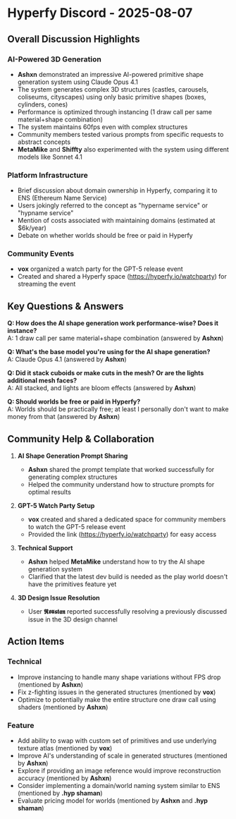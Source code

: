 # Hyperfy Discord - 2025-08-07

## Overall Discussion Highlights

### AI-Powered 3D Generation
- **Ashxn** demonstrated an impressive AI-powered primitive shape generation system using Claude Opus 4.1
- The system generates complex 3D structures (castles, carousels, coliseums, cityscapes) using only basic primitive shapes (boxes, cylinders, cones)
- Performance is optimized through instancing (1 draw call per same material+shape combination)
- The system maintains 60fps even with complex structures
- Community members tested various prompts from specific requests to abstract concepts
- **MetaMike** and **Shiffty** also experimented with the system using different models like Sonnet 4.1

### Platform Infrastructure
- Brief discussion about domain ownership in Hyperfy, comparing it to ENS (Ethereum Name Service)
- Users jokingly referred to the concept as "hypername service" or "hypname service"
- Mention of costs associated with maintaining domains (estimated at $6k/year)
- Debate on whether worlds should be free or paid in Hyperfy

### Community Events
- **vox** organized a watch party for the GPT-5 release event
- Created and shared a Hyperfy space (https://hyperfy.io/watchparty) for streaming the event

## Key Questions & Answers

**Q: How does the AI shape generation work performance-wise? Does it instance?**  
A: 1 draw call per same material+shape combination (answered by **Ashxn**)

**Q: What's the base model you're using for the AI shape generation?**  
A: Claude Opus 4.1 (answered by **Ashxn**)

**Q: Did it stack cuboids or make cuts in the mesh? Or are the lights additional mesh faces?**  
A: All stacked, and lights are bloom effects (answered by **Ashxn**)

**Q: Should worlds be free or paid in Hyperfy?**  
A: Worlds should be practically free; at least I personally don't want to make money from that (answered by **Ashxn**)

## Community Help & Collaboration

1. **AI Shape Generation Prompt Sharing**
   - **Ashxn** shared the prompt template that worked successfully for generating complex structures
   - Helped the community understand how to structure prompts for optimal results

2. **GPT-5 Watch Party Setup**
   - **vox** created and shared a dedicated space for community members to watch the GPT-5 release event
   - Provided the link (https://hyperfy.io/watchparty) for easy access

3. **Technical Support**
   - **Ashxn** helped **MetaMike** understand how to try the AI shape generation system
   - Clarified that the latest dev build is needed as the play world doesn't have the primitives feature yet

4. **3D Design Issue Resolution**
   - User **𝕽𝖔𝖚𝖘𝖙𝖆𝖓** reported successfully resolving a previously discussed issue in the 3D design channel

## Action Items

### Technical
- Improve instancing to handle many shape variations without FPS drop (mentioned by **Ashxn**)
- Fix z-fighting issues in the generated structures (mentioned by **vox**)
- Optimize to potentially make the entire structure one draw call using shaders (mentioned by **Ashxn**)

### Feature
- Add ability to swap with custom set of primitives and use underlying texture atlas (mentioned by **vox**)
- Improve AI's understanding of scale in generated structures (mentioned by **Ashxn**)
- Explore if providing an image reference would improve reconstruction accuracy (mentioned by **Ashxn**)
- Consider implementing a domain/world naming system similar to ENS (mentioned by **.hyp shaman**)
- Evaluate pricing model for worlds (mentioned by **Ashxn** and **.hyp shaman**)